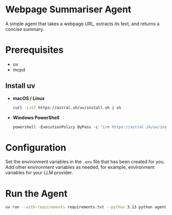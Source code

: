 # Webpage Summariser Agent

A simple agent that takes a webpage URL, extracts its text, and returns a concise summary.

# Prerequisites

- uv
- mcpd

## Install uv

- **macOS / Linux**
    ```bash
    curl -LsSf https://astral.sh/uv/install.sh | sh
    ```
- **Windows PowerShell**
    ```powershell
    powershell -ExecutionPolicy ByPass -c "irm https://astral.sh/uv/install.ps1 | iex"
    ```

# Configuration

Set the environment variables in the `.env` file that has been created for you. Add other environment variables as needed,
for example, environment variables for your LLM provider.

# Run the Agent

```bash
uv run --with-requirements requirements.txt --python 3.13 python agent.py --url "https://example.com"
```
